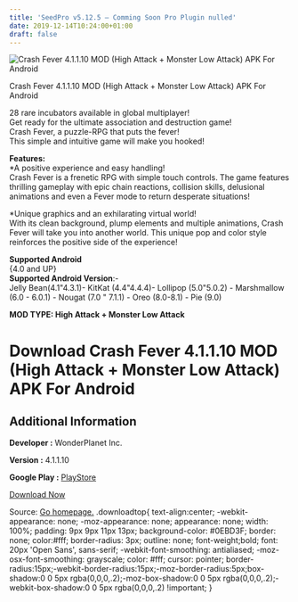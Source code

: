 ```yaml
---
title: 'SeedPro v5.12.5 – Comming Soon Pro Plugin nulled'
date: 2019-12-14T10:24:00+01:00
draft: false
---
```


![Crash Fever 4.1.1.10 MOD (High Attack + Monster Low Attack) APK For Android](https://i0.wp.com/apkhome.net/wp-content/uploads/2019/11/Crash-Fever-1.png "Crash Fever 4.1.1.10 MOD (High Attack + Monster Low Attack) APK For Android")

  

Crash Fever 4.1.1.10 MOD (High Attack + Monster Low Attack) APK For Android

28 rare incubators available in global multiplayer!  
Get ready for the ultimate association and destruction game!  
Crash Fever, a puzzle-RPG that puts the fever!  
This simple and intuitive game will make you hooked!

**Features:**  
\*A positive experience and easy handling!  
Crash Fever is a frenetic RPG with simple touch controls. The game features thrilling gameplay with epic chain reactions, collision skills, delusional animations and even a Fever mode to return desperate situations!

\*Unique graphics and an exhilarating virtual world!  
With its clean background, plump elements and multiple animations, Crash Fever will take you into another world. This unique pop and color style reinforces the positive side of the experience!

**Supported Android**  
{4.0 and UP}  
**Supported Android Version**:-  
Jelly Bean(4.1"4.3.1)- KitKat (4.4"4.4.4)- Lollipop (5.0"5.0.2) - Marshmallow (6.0 - 6.0.1) - Nougat (7.0 " 7.1.1) - Oreo (8.0-8.1) - Pie (9.0)

**MOD TYPE: High Attack + Monster Low Attack**

Download Crash Fever 4.1.1.10 MOD (High Attack + Monster Low Attack) APK For Android
====================================================================================

Additional Information
----------------------

**Developer :** WonderPlanet Inc.

**Version :** 4.1.1.10

**Google Play :** [PlayStore](https://play.google.com/store/apps/details?id=com.wonderplanet.CrashFever)

  

[Download Now](https://store4app.co/post/crash-fever-4-1-1-10-mod-high-attack-monster-low-attack-apk-for-android_1574782129)

  
Source: [Go homepage.](https://store4app.co/post/crash-fever-4-1-1-10-mod-high-attack-monster-low-attack-apk-for-android_1574782129) .downloadtop{ text-align:center; -webkit-appearance: none; -moz-appearance: none; appearance: none; width: 100%; padding: 9px 9px 11px 13px; background-color: #0EBD3F; border: none; color:#fff; border-radius: 3px; outline: none; font-weight;bold; font: 20px 'Open Sans', sans-serif; -webkit-font-smoothing: antialiased; -moz-osx-font-smoothing: grayscale; color: #fff; cursor: pointer; border-radius:15px;-webkit-border-radius:15px;-moz-border-radius:5px;box-shadow:0 0 5px rgba(0,0,0,.2);-moz-box-shadow:0 0 5px rgba(0,0,0,.2);-webkit-box-shadow:0 0 5px rgba(0,0,0,.2) !important; }